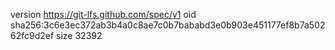 version https://git-lfs.github.com/spec/v1
oid sha256:3c6e3ec372ab3b4a0c8ae7c0b7bababd3e0b903e451177ef8b7a50262fc9d2ef
size 32392
